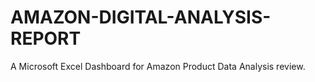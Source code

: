 # AMAZON-DIGITAL-ANALYSIS-REPORT
A Microsoft Excel Dashboard for Amazon Product Data Analysis review.
